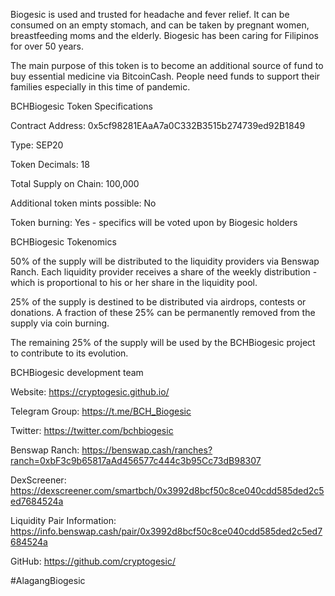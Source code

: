 Biogesic is used and trusted for headache and fever relief. It can be consumed on an empty stomach, and can be taken by pregnant women, breastfeeding moms and the elderly. Biogesic has been caring for Filipinos for over 50 years. 

The main purpose of this token is to become an additional source of fund to buy essential medicine via BitcoinCash.
People need funds to support their families especially in this time of pandemic. 


BCHBiogesic Token Specifications

Contract Address: 0x5cf98281EAaA7a0C332B3515b274739ed92B1849

Type: SEP20

Token Decimals: 18

Total Supply on Chain: 100,000

Additional token mints possible: No

Token burning: Yes - specifics will be voted upon by Biogesic holders


BCHBiogesic Tokenomics

50% of the supply will be distributed to the liquidity providers via Benswap Ranch. Each liquidity provider receives a share of the weekly distribution - which is proportional to his or her share in the liquidity pool.

25% of the supply is destined to be distributed via airdrops, contests or donations. A fraction of these 25% can be permanently removed from the supply via coin burning.

The remaining 25% of the supply will be used by the BCHBiogesic project to contribute to its evolution.


BCHBiogesic development team

Website: https://cryptogesic.github.io/

Telegram Group: https://t.me/BCH_Biogesic

Twitter: https://twitter.com/bchbiogesic

Benswap Ranch: https://benswap.cash/ranches?ranch=0xbF3c9b65817aAd456577c444c3b95Cc73dB98307

DexScreener: https://dexscreener.com/smartbch/0x3992d8bcf50c8ce040cdd585ded2c5ed7684524a

Liquidity Pair Information: https://info.benswap.cash/pair/0x3992d8bcf50c8ce040cdd585ded2c5ed7684524a

GitHub: https://github.com/cryptogesic/



#AlagangBiogesic
